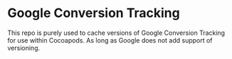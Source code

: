 Google Conversion Tracking
========================

This repo is purely used to cache versions of Google Conversion Tracking for use within Cocoapods. As long as Google does not add support of versioning.
